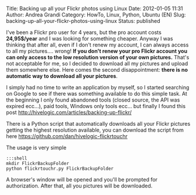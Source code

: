 Title: Backing up all your Flickr photos using Linux
Date: 2012-01-05 11:31
Author: Andrea Grandi
Category: HowTo, Linux, Python, Ubuntu (EN)
Slug: backing-up-all-your-flickr-photos-using-linux
Status: published

I've been a Flickr pro user for 4 years, but the pro account costs
**24,95$/year** and I was looking for something cheaper. Anyway I was
thinking that after all, even if I don't renew my account, I can always
access to all my pictures.... wrong! **If you don't renew your pro
Flickr account you can only access to the low resolution version of your
own pictures.** That's not acceptable for me, so I decided to download
all my pictures and upload them somewhere else. Here comes the second
disappointment: **there is no automatic way to download all your
pictures**.

I simply had no time to write an application by myself, so I started
searching on Google to see if there was something available to do this
simple task. At the beginning I only found abandoned tools (closed
source, the API was expired ecc...), paid tools, Windows only tools
ecc... but finally I found this
post <http://hivelogic.com/articles/backing-up-flickr/>

There is a Python script that automatically downloads all your Flickr
pictures getting the highest resolution available, you can download the
script from here <https://github.com/dan/hivelogic-flickrtouchr>

The usage is very simple

    :::shell
    mkdir FlickrBackupFolder  
    python flickrtouchr.py FlickrBackupFolder  

A browser's window will be opened and you'll be prompted for
authorization. After that, all you pictures will be downloaded.
